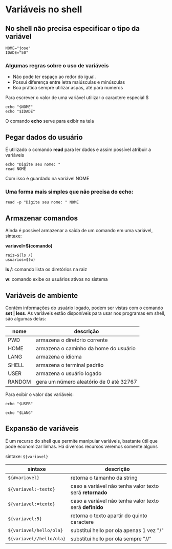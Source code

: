 # Variáveis no shell 

## No shell não precisa especificar o tipo da variável
```
NOME="jose"
IDADE="50"
 ```

### Algumas regras sobre o uso de variáveis

 * Não pode ter espaço ao redor do igual.
 * Possui diferença entre letra maiúsculas e minúsculas
 * Boa prática sempre utilizar aspas, até para numeros
 
Para escrever o valor de uma variável utilizar o caractere especial $
```
echo "$NOME"
echo "$IDADE"
```

O comando **echo** serve para exibir na tela


## Pegar dados do usuário 

É utilizado o comando **read** para ler dados e assim possível atribuir a variáveis
```
echo "Digite seu nome: "
read NOME 
```

Com isso é guardado na variável NOME

 
### Uma forma mais simples que não precisa do **echo**:

`read -p "Digite seu nome: " NOME `



## Armazenar comandos
Ainda é possivel armazenar a saída de um comando em uma variável, sintaxe:

**variavel=$(comando)**
```
raiz=$(ls /)
usuarios=$(w)
```
**ls /**: comando lista os diretórios na raiz 

**w**: comando exibe os usuários ativos no sistema 

## Variáveis de ambiente

Contém informações do usuário logado, podem ser vistas com o comando **set | less**. 
As variáveis estão disponíveis para usar nos programas em shell, são algumas delas:

nome | descrição
-----|---------
PWD  | armazena o diretório corrente
HOME | armazena o caminho da home do usuário
LANG | armazena o idioma
SHELL | armazena o terminal padrão
USER | armazena o usuário logado
RANDOM| gera um número aleatório de 0 até 32767

Para exibir o valor das variáveis:

`echo "$USER"`

`echo "$LANG"`

## Expansão de variáveis

É um recurso do shell que permite manipular variáveis, bastante útil que pode economizar linhas.
Há diversos recursos veremos somente alguns

sintaxe:
`${variavel}`

  sintaxe    | descrição
-------------|---------
`${#variavel}` | retorna o tamanho da string
`${variavel:-texto}` | caso a variável não tenha valor texto será **retornado**
`${variavel:=texto}` | caso a variável não tenha valor texto será **definido**
`${variavel:5}`      | retorna o texto apartir do quinto caractere
`${variavel/hello/ola}` | substitui hello por ola apenas 1 vez "/"
`${variavel//hello/ola}` | substitui hello por ola sempre "//"


